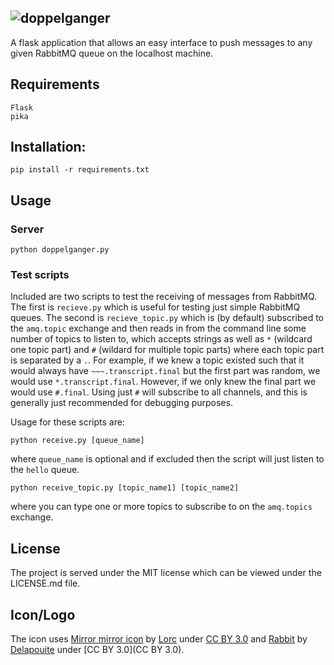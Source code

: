 ![doppelganger](https://cdn.rawgit.com/MasterOdin/doppelganger/9f5bb81f77a6cc8829f10bc257731eabcfbcf85c/static/doppelganger-header.png)
------

A flask application that allows an easy interface to push messages to any 
given RabbitMQ queue on the localhost machine.

## Requirements
```
Flask
pika
```

## Installation:
```
pip install -r requirements.txt
```

## Usage
### Server
```
python doppelganger.py
```

### Test scripts

Included are two scripts to test the receiving of messages from RabbitMQ. The
first is `recieve.py` which is useful for testing just simple RabbitMQ queues.
The second is `recieve_topic.py` which is (by default) subscribed to the 
`amq.topic` exchange and then reads in from the command line some number of
topics to listen to, which accepts strings as well as `*` (wildcard one topic 
part) and `#` (wildard for multiple topic parts) where each topic part is
separated by a `.`. For example, if we knew a topic existed such that it would
always have `~~~.transcript.final` but the first part was random, we would use
`*.transcript.final`. However, if we only knew the final part we would use 
`#.final`. Using just `#` will subscribe to all channels, and this is generally
just recommended for debugging purposes.

Usage for these scripts are:
```
python receive.py [queue_name]
```
where `queue_name` is optional and if excluded then the script will just
listen to the `hello` queue.

```
python receive_topic.py [topic_name1] [topic_name2]
```
where you can type one or more topics to subscribe to on the `amq.topics`
exchange.

## License
The project is served under the MIT license which can be viewed under the LICENSE.md file.

## Icon/Logo
The icon uses [Mirror mirror icon](http://game-icons.net/lorc/originals/mirror-mirror.html) by 
[Lorc](http://lorcblog.blogspot.com/) under [CC BY 3.0](http://creativecommons.org/licenses/by/3.0/) and 
[Rabbit](http://game-icons.net/delapouite/originals/rabbit.html) by [Delapouite](http://delapouite.com/) under 
[CC BY 3.0](CC BY 3.0).